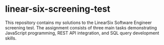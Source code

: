 # linear-six-screening-test
This repository contains my solutions to the LinearSix Software Engineer screening test. The assignment consists of three main tasks demonstrating JavaScript programming, REST API integration, and SQL query development skills.
